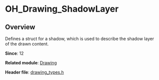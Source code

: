 # OH_Drawing_ShadowLayer

## Overview

Defines a struct for a shadow, which is used to describe the shadow layer of the drawn content.

**Since**: 12

**Related module**: [Drawing](capi-drawing.md)

**Header file**: [drawing_types.h](capi-drawing-types-h.md)

